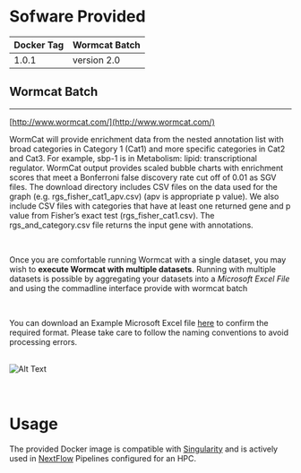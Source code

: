 # Sofware Provided

| Docker Tag | Wormcat Batch|
|------------|--------------|
| 1.0.1      | version 2.0  |

## Wormcat Batch
---

[http://www.wormcat.com/](http://www.wormcat.com/)


WormCat will provide enrichment data from the nested annotation list with broad categories in Category 1 (Cat1) and more specific categories in Cat2 and Cat3. For example, sbp-1 is in Metabolism: lipid: transcriptional regulator. WormCat output provides scaled bubble charts with enrichment scores that meet a Bonferroni false discovery rate cut off of 0.01 as SGV files. The download directory includes CSV files on the data used for the graph (e.g. rgs_fisher_cat1_apv.csv) (apv is appropriate p value). We also include CSV files with categories that have at least one returned gene and p value from Fisher’s exact test (rgs_fisher_cat1.csv). The rgs_and_category.csv file returns the input gene with annotations.

<br>

Once you are comfortable running Wormcat with a single dataset, you may wish to __execute Wormcat with multiple datasets__. Running with multiple datasets is possible by aggregating your datasets into a _Microsoft Excel File_ and using the commadline interface provide with wormcat batch

<br>

You can download an Example Microsoft Excel file [here](http://www.wormcat.com/static/download/Murphy_TS.xlsx) to confirm the required format. Please take care to follow the naming conventions to avoid processing errors.

<br>

<img src="https://www.umassmed.edu/contentassets/4edf0cb3ed5245c2883e9bd514462c72/wormcat-graphic-for-web-768x436.jpg" alt="Alt Text">

<br>
<br>

<br>

# Usage

The provided Docker image is compatible with [Singularity](https://sylabs.io/docs/) and is actively used in [NextFlow](https://www.nextflow.io/) Pipelines configured for an HPC.